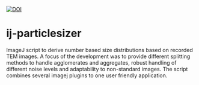 [![DOI](https://zenodo.org/badge/18649/thorstenwagner/ij-particlesizer.svg)](https://zenodo.org/badge/latestdoi/18649/thorstenwagner/ij-particlesizer) 
# ij-particlesizer

ImageJ script to derive number based size distributions based on recorded TEM images. A focus of the development was to provide different splitting methods to handle agglomerates and aggregates, robust handling of different noise levels and adaptability to non-standard images. The script combines several imagej plugins to one user friendly application.
